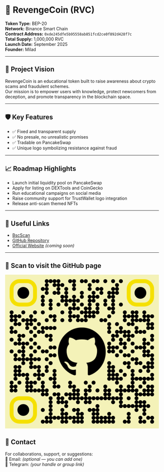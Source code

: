 # 🐍 RevengeCoin (RVC)

**Token Type:** BEP-20  
**Network:** Binance Smart Chain  
**Contract Address:** `0xde245dfe5b95558ab851fcd2ce0f892d428f7c`  
**Total Supply:** 1,000,000 RVC  
**Launch Date:** September 2025  
**Founder:** Milad

---

## 🎯 Project Vision

RevengeCoin is an educational token built to raise awareness about crypto scams and fraudulent schemes.  
Our mission is to empower users with knowledge, protect newcomers from deception, and promote transparency in the blockchain space.

---

## 🛡 Key Features

- ✅ Fixed and transparent supply  
- ✅ No presale, no unrealistic promises  
- ✅ Tradable on PancakeSwap  
- ✅ Unique logo symbolizing resistance against fraud

---

## 📈 Roadmap Highlights

- Launch initial liquidity pool on PancakeSwap  
- Apply for listing on DEXTools and CoinGecko  
- Run educational campaigns on social media  
- Raise community support for TrustWallet logo integration  
- Release anti-scam themed NFTs

---

## 🔗 Useful Links

- [BscScan](https://bscscan.com/address/0xdE245dFE5B95558AB8551FcD2cE50f892d482f7C)  
- [GitHub Repository](https://github.com/Milike2090/RevengeCoin)  
- [Official Website](https://revengecoin.org) *(coming soon)*

---

## 📱 Scan to visit the GitHub page

![QR Code](./qr-code.png)

## 📢 Contact

For collaborations, support, or suggestions:  
📧 Email: *(optional — you can add one)*  
📱 Telegram: *(your handle or group link)*
